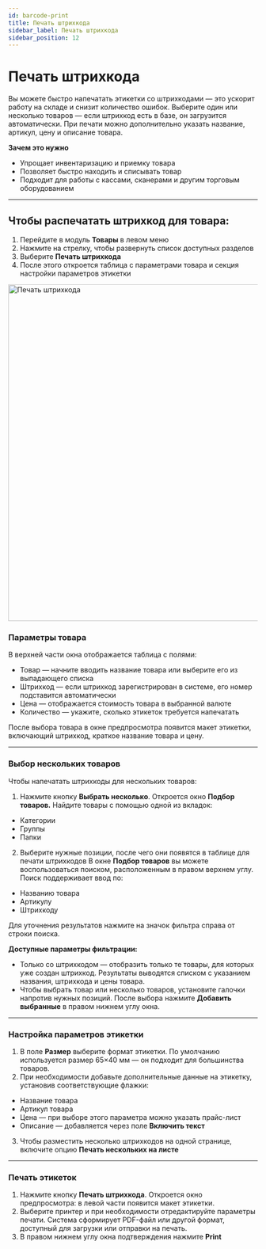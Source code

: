 ```yaml
---
id: barcode-print
title: Печать штрихкода
sidebar_label: Печать штрихкода
sidebar_position: 12
---
```

# Печать штрихкода
Вы можете быстро напечатать этикетки со штрихкодами — это ускорит работу на складе и снизит количество ошибок.
Выберите один или несколько товаров — если штрихкод есть в базе, он загрузится автоматически. При печати можно дополнительно указать название, артикул, цену и описание товара.


**Зачем это нужно**
- Упрощает инвентаризацию и приемку товара
- Позволяет быстро находить и списывать товар
- Подходит для работы с кассами, сканерами и другим торговым оборудованием


---
## Чтобы распечатать штрихкод для товара:
1. Перейдите в модуль **Товары** в левом меню
1. Нажмите на стрелку, чтобы развернуть список доступных разделов
1. Выберите **Печать штрихкода**
1. После этого откроется таблица с параметрами товара и секция настройки параметров этикетки
<img src="/img/knowledge/goods/barcode-print.png" alt="Печать штрихкода" width="680" />

### Параметры товара
В верхней части окна отображается таблица с полями:
- Товар — начните вводить название товара или выберите его из выпадающего списка
- Штрихкод — если штрихкод зарегистрирован в системе, его номер подставится автоматически
- Цена — отображается стоимость товара в выбранной валюте
- Количество — укажите, сколько этикеток требуется напечатать

После выбора товара в окне предпросмотра появится макет этикетки, включающий штрихкод, краткое название товара и цену.

---

### Выбор нескольких товаров
Чтобы напечатать штрихкоды для нескольких товаров:
1. Нажмите кнопку **Выбрать несколько**. Откроется окно **Подбор товаров.** Найдите товары с помощью одной из вкладок:
- Категории
- Группы
- Папки
2. Выберите нужные позиции, после чего они появятся в таблице для печати штрихкодов
В окне **Подбор товаров** вы можете воспользоваться поиском, расположенным в правом верхнем углу. Поиск поддерживает ввод по:
- Названию товара
- Артикулу
- Штрихкоду

Для уточнения результатов нажмите на значок фильтра справа от строки поиска.

**Доступные параметры фильтрации:**
- Только со штрихкодом — отобразить только те товары, для которых уже создан штрихкод. Результаты выводятся списком с указанием названия, штрихкода и цены товара.
- Чтобы выбрать товар или несколько товаров, установите галочки напротив нужных позиций. После выбора нажмите **Добавить выбранные** в правом нижнем углу окна.

---
### Настройка параметров этикетки
1. В поле **Размер** выберите формат этикетки. По умолчанию используется размер 65×40 мм — он подходит для большинства товаров.
2. При необходимости добавьте дополнительные данные на этикетку, установив соответствующие флажки:
- Название товара
- Артикул товара
- Цена — при выборе этого параметра можно указать прайс-лист
- Описание — добавляется через поле **Включить текст**
3. Чтобы разместить несколько штрихкодов на одной странице, включите опцию **Печать нескольких на листе**


---
### Печать этикеток
1. Нажмите кнопку **Печать штрихкода**. Откроется окно предпросмотра: в левой части появится макет этикетки.
2. Выберите принтер и при необходимости отредактируйте параметры печати. Система сформирует PDF-файл или другой формат, доступный для загрузки или отправки на печать.
1. В правом нижнем углу окна подтверждения нажмите **Print**